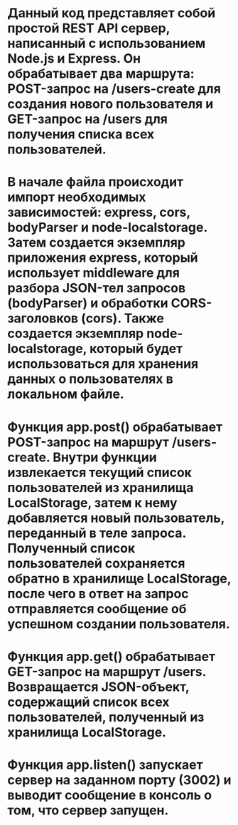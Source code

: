 # Данный код представляет собой простой REST API сервер, написанный с использованием Node.js и Express. Он обрабатывает два маршрута: POST-запрос на /users-create для создания нового пользователя и GET-запрос на /users для получения списка всех пользователей.

# В начале файла происходит импорт необходимых зависимостей: express, cors, bodyParser и node-localstorage. Затем создается экземпляр приложения express, который использует middleware для разбора JSON-тел запросов (bodyParser) и обработки CORS-заголовков (cors). Также создается экземпляр node-localstorage, который будет использоваться для хранения данных о пользователях в локальном файле.

# Функция app.post() обрабатывает POST-запрос на маршрут /users-create. Внутри функции извлекается текущий список пользователей из хранилища LocalStorage, затем к нему добавляется новый пользователь, переданный в теле запроса. Полученный список пользователей сохраняется обратно в хранилище LocalStorage, после чего в ответ на запрос отправляется сообщение об успешном создании пользователя.

# Функция app.get() обрабатывает GET-запрос на маршрут /users. Возвращается JSON-объект, содержащий список всех пользователей, полученный из хранилища LocalStorage.

# Функция app.listen() запускает сервер на заданном порту (3002) и выводит сообщение в консоль о том, что сервер запущен.
